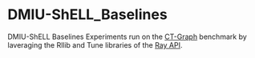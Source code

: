 # DMIU-ShELL_Baselines
DMIU-ShELL Baselines Experiments run on the [CT-Graph](https://github.com/ChristosPeridis?tab=repositories) benchmark by laveraging the Rllib and Tune libraries of the [Ray API](https://github.com/ray-project/ray).
